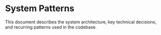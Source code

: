 # System Patterns

This document describes the system architecture, key technical decisions, and recurring patterns used in the codebase. 